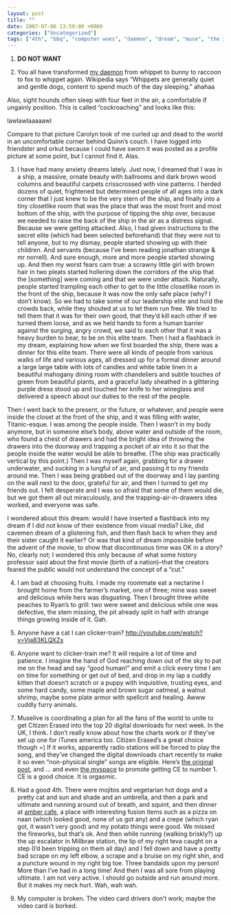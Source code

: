 ```yaml
---
layout: post
title: ""
date: 2007-07-06 13:59:00 +0000
categories: ["Uncategorized"]
tags: ["4th", "bbq", "computer woes", "daemon", "dream", "muse", "the internet", "youtube"]
---
```


1) **DO NOT WANT**

2) You all have transformed [my daemon](http://www.goldencompassmovie.com/?164213) from whippet to bunny to raccoon to fox to whippet again. Wikipedia says “Whippets are generally quiet and gentle dogs, content to spend much of the day sleeping.” ahahaa

Also, sight hounds often sleep with four feet in the air, a comfortable if ungainly position. This is called “cockroaching” and looks like this:

lawlawlaaaaawl

Compare to that picture Carolyn took of me curled up and dead to the world in an uncomfortable corner behind Quinn’s couch. I have logged into friendster and orkut because I could have sworn it was posted as a profile picture at some point, but I cannot find it. Alas.

3) I have had many anxiety dreams lately. Just now, I dreamed that I was in a ship, a massive, ornate beauty with ballrooms and dark brown wood columns and beautiful carpets crisscrossed with vine patterns. I herded dozens of quiet, frightened but determined people of all ages into a dark corner that I just knew to be the very stern of the ship, and finally into a tiny closetlike room that was the place that was the most front and most bottom of the ship, with the purpose of tipping the ship over, because we needed to raise the back of the ship in the air as a distress signal. Because we were getting attacked. Also, I had given instructions to the secret elite (which had been selected beforehand) that they were not to tell anyone, but to my dismay, people started showing up with their children. And servants (because I’ve been reading jonathan strange & mr norrell). And sure enough, more and more people started showing up. And then my worst fears cam true: a scrawny little girl with brown hair in two pleats started hollering down the corridors of the ship that the [something] were coming and that we were under attack. Naturally, people started trampling each other to get to the little closetlike room in the front of the ship, because it was now the only safe place (why? I don’t know). So we had to take some of our leadership elite and hold the crowds back, while they shouted at us to let them run free. We tried to tell them that it was for their own good, that they’d kill each other if we turned them loose, and as we held hands to form a human barrier against the surging, angry crowd, we said to each other that it was a heavy burden to bear, to be on this elite team. Then I had a flashback in my dream, explaining how when we first boarded the ship, there was a dinner for this elite team. There were all kinds of people from various walks of life and various ages, all dressed up for a formal dinner around a large large table with lots of candles and white table linen in a beautiful mahogany dining room with chandeliers and subtle touches of green from beautiful plants, and a graceful lady sheathed in a glittering purple dress stood up and touched her knife to her wineglass and delivered a speech about our duties to the rest of the people. 

Then I went back to the present, or the future, or whatever, and people were inside the closet at the front of the ship, and it was filling with water, Titanic-esque. I was among the people inside. Then I wasn’t in my body anymore, but in someone else’s body, above water and outside of the room, who found a chest of drawers and had the bright idea of throwing the drawers into the doorway and trapping a pocket of air into it so that the people inside the water would be able to breathe. (The ship was practically vertical by this point.) Then I was myself again, grabbing for a drawer underwater, and sucking in a lungful of air, and passing it to my friends around me. Then I was being grabbed out of the doorway and I lay panting on the wall next to the door, grateful for air, and then I turned to get my friends out. I felt desperate and I was so afraid that some of them would die, but we got them all out miraculously, and the trapping-air-in-drawers idea worked, and everyone was safe.

I wondered about this dream: would I have inserted a flashback into my dream if I did not know of their existence from visual media? Like, did cavemen dream of a glistening fish, and then flash back to when they and their sister caught it earlier? Or was that kind of dream impossible before the advent of the movie, to show that discontinuous time was OK in a story? No, clearly not; I wondered this only because of what some history professor said about the first movie (birth of a nation)–that the creators feared the public would not understand the concept of a “cut.” 

4) I am bad at choosing fruits. I made my roommate eat a nectarine I brought home from the farmer’s market, one of three; mine was sweet and delicious while hers was disgusting. Then I brought three white peaches to Ryan’s to grill: two were sweet and delicious while one was defective, the stem missing, the pit already split in half with strange things growing inside of it. Gah.

5) Anyone have a cat I can clicker-train? http://youtube.com/watch?v=Vja83KLQXZs

6) Anyone want to clicker-train me? It will require a lot of time and patience. I imagine the hand of God reaching down out of the sky to pat me on the head and say “good human!” and emit a click every time I am on time for something or get out of bed, and drop in my lap a cuddly kitten that doesn’t scratch or a puppy with inquisitive, trusting eyes, and some hard candy, some maple and brown sugar oatmeal, a walnut shrimp, maybe some plate armor with spellcrit and healing. Awww cuddly furry animals.

7) Muselive is coordinating a plan for all the fans of the world to unite to get Citizen Erased into the top 20 digital downloads for next week. In the UK, I think. I don’t really know about how the charts work or if they’ve set up one for iTunes america too. Citizen Erased’s a great choice though =) If it works, apparently radio stations will be forced to play the song, and they’ve changed the digital downloads chart recently to make it so even “non-physical single” songs are eligible. Here’s [the original post](http://muselive.com/forums.php?m=posts&q=25737&d=0), and … and even [the myspace](http://www.myspace.com/ce4no12007) to promote getting CE to number 1. CE is a good choice. It is orgasmic.

8) Had a good 4th. There were mojitos and vegetarian hot dogs and a pretty cat and sun and shade and an umbrella, and then a park and ultimate and running around out of breath, and squint, and then dinner at [amber cafe](http://www.yelp.com/biz/r7LWpClVdPdk23esQKBSKQ), a place with interesting fusion items such as a pizza on naan (which looked good, none of us got any) and a crepe (which ryan got, it wasn’t very good) and my potato things were good. We missed the fireworks, but that’s ok. And then while running (walking briskly?) up the up escalator in Millbrae station, the lip of my right teva caught on a step (I’d been tripping on them all day) and I fell down and have a pretty bad scrape on my left elbow, a scrape and a bruise on my right shin, and a puncture wound in my right big toe. Three bandaids upon my person! More than I’ve had in a long time! And then I was all sore from playing ultimate. I am not very active. I should go outside and run around more. But it makes my neck hurt. Wah, wah wah. 

9) My computer is broken. The video card drivers don’t work; maybe the video card is borked.